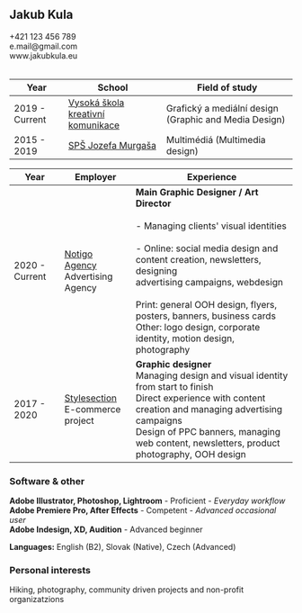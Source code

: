 <h2 class="subtitle">Jakub Kula</h2>
+421 123 456 789 <br>
e.mail@gmail.com <br>
www.jakubkula.eu<br><br>

|Year|School|Field of study|
|-|-|-|
| 2019 - Current | [Vysoká škola kreativní komunikace](www.vskk.cz) | Grafický a mediální design (Graphic and Media Design) |
| 2015 - 2019   | [SPŠ Jozefa Murgaša](www.spsjm.sk) | Multimédiá (Multimedia design) |

|Year|Employer|Experience|
|-|-|-|
2020 - Current|[Notigo Agency](www.spsjm.sk)<br>Advertising Agency |**Main Graphic Designer / Art Director**<br><br>- Managing clients' visual identities<br><br>- Online: social media design and content creation, newsletters, designing<br> advertising campaigns, webdesign<br><br>Print: general OOH design, flyers, posters, banners, business cards<br>Other: logo design, corporate identity, motion design, photography
2017 - 2020|[Stylesection](www.style-shop.cz)<br>E-commerce project |**Graphic designer**<br>Managing design and visual identity from start to finish<br>Direct experience with content creation and managing advertising campaigns<br>Design of PPC banners, managing web content, newsletters, product photography, OOH design

<h3> Software & other </h3>

**Adobe Illustrator, Photoshop, Lightroom** - Proficient - *Everyday workflow* <br>
**Adobe Premiere Pro, After Effects** - Competent - *Advanced occasional user*<br>
**Adobe Indesign, XD, Audition** - Advanced beginner

**Languages:** English (B2), Slovak (Native), Czech (Advanced)

<h3> Personal interests </h3>

Hiking, photography, community driven projects and non-profit organizatzions
